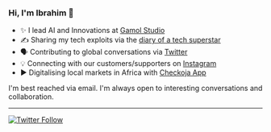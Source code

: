 ### Hi, I'm Ibrahim 👋
 
  * ✨ I lead AI and Innovations at [Gamol Studio](http://gamolstudio.com/)
  * ✍ Sharing my tech exploits via the [diary of a tech superstar](https://ibrahimgbadegesin.blogspot.com/)
  * 🗣️ Contributing to global conversations via [Twitter](https://twitter.com/Engrgit)
  * 💡 Connecting with our customers/supporters on [Instagram](https://www.instagram.com/engrgit/)
  * ▶️ Digitalising local markets in Africa with [Checkoja App](https://play.google.com/store/apps/details?id=com.checkoja.checkojaapp)
    

I'm best reached via email. I'm always open to interesting conversations and collaboration.

 
---
[![Twitter Follow](https://img.shields.io/twitter/follow/Engrgit?label=Follow&style=social)](https://twitter.com/Engrgit)

